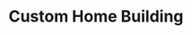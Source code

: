 ---
title: Custom Home Building
seo:
  page_title:
  meta_description: The construction of your dream home can also be a profoundly emotional undertaking. The investment runs deep on every level. You need a builder who understands and respects that, too.
  featured_image: /uploads/
  featured_image_alt:
hero:
  enabled: true
  heading: Solutions
  body: >-
    Creating the Home You Have Always Envisioned

  sub_body: Are You Ready to Build Your Dream Home?
  button: true
  button_url: /projects
  button_text: Let's Talk
  image_url: /uploads/fancy_brick_house.jpg
  image_alt: Random alt text
custom:
  enabled: true
  heading: Custom Home Building Solutions
  body: >-
    To us, building a custom home is not just about blueprints and plywood. Our passion comes from knowing that we’ve carefully managed each project and created a home that you can be proud of for years to come. Your home is more than just a place to live. It’s an environment that is completely customized by you.
  image_url: /uploads/white_house.jpg
  image_alt: test
solutions:
  enabled: true
  heading: 
  body: >-
    
  image_url: /uploads/
  image_alt: Test
---